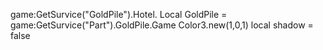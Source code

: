 game:GetSurvice("GoldPile").Hotel.
Local GoldPile = game:GetSurvice("Part").GoldPile.Game
Color3.new(1,0,1)
local shadow = false
